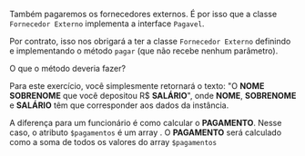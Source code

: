 Também pagaremos os fornecedores externos. É por isso que a classe `Fornecedor Externo` implementa a interface `Pagavel`.

Por contrato, isso nos obrigará a ter a classe `Fornecedor Externo` definindo e implementando o método `pagar` (que não recebe nenhum parâmetro).

O que o método deveria fazer?

Para este exercício, você simplesmente retornará o texto: "O **NOME** **SOBRENOME** que você depositou R$ **SALÁRIO**", onde **NOME**, **SOBRENOME** e **SALÁRIO** têm que corresponder aos dados da instância.

A diferença para um funcionário é como calcular o **PAGAMENTO**. Nesse caso, o atributo `$pagamentos` é um array . O **PAGAMENTO** será calculado como a soma de todos os valores do array `$pagamentos`